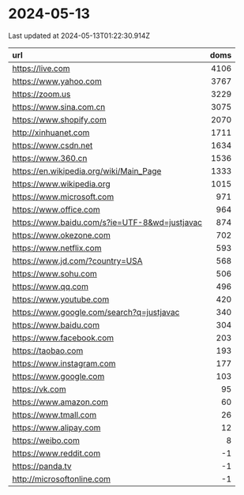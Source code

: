 # 2024-05-13

<!-- BEGIN -->
Last updated at 2024-05-13T01:22:30.914Z

url | doms
:- | -:
https://live.com | 4106
https://www.yahoo.com | 3767
https://zoom.us | 3229
https://www.sina.com.cn | 3075
https://www.shopify.com | 2070
http://xinhuanet.com | 1711
https://www.csdn.net | 1634
https://www.360.cn | 1536
https://en.wikipedia.org/wiki/Main_Page | 1333
https://www.wikipedia.org | 1015
https://www.microsoft.com | 971
https://www.office.com | 964
https://www.baidu.com/s?ie=UTF-8&wd=justjavac | 874
https://www.okezone.com | 702
https://www.netflix.com | 593
https://www.jd.com/?country=USA | 568
https://www.sohu.com | 506
https://www.qq.com | 496
https://www.youtube.com | 420
https://www.google.com/search?q=justjavac | 340
https://www.baidu.com | 304
https://www.facebook.com | 203
https://taobao.com | 193
https://www.instagram.com | 177
https://www.google.com | 103
https://vk.com | 95
https://www.amazon.com | 60
https://www.tmall.com | 26
https://www.alipay.com | 12
https://weibo.com | 8
https://www.reddit.com | -1
https://panda.tv | -1
http://microsoftonline.com | -1
<!-- END -->
